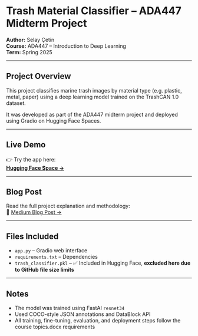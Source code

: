 # Trash Material Classifier – ADA447 Midterm Project

**Author:** Selay Çetin  
**Course:** ADA447 – Introduction to Deep Learning  
**Term:** Spring 2025

---

##  Project Overview

This project classifies marine trash images by material type (e.g. plastic, metal, paper) using a deep learning model trained on the TrashCAN 1.0 dataset.

It was developed as part of the ADA447 midterm project and deployed using Gradio on Hugging Face Spaces.

---

##  Live Demo

👉 Try the app here:  
**[Hugging Face Space →](https://huggingface.co/spaces/slyctn/trash-classifier)**

---

##  Blog Post

Read the full project explanation and methodology:  
🔗 [Medium Blog Post →](<https://medium.com/@slyctn16/author-selay-%C3%A7etin-f611c09d8a4e>)

---

## Files Included

- `app.py` – Gradio web interface
- `requirements.txt` – Dependencies
- `trash_classifier.pkl` – ✅ Included in Hugging Face, **excluded here due to GitHub file size limits**

---

##  Notes

- The model was trained using FastAI `resnet34`
- Used COCO-style JSON annotations and DataBlock API
- All training, fine-tuning, evaluation, and deployment steps follow the course topics.docx requirements
